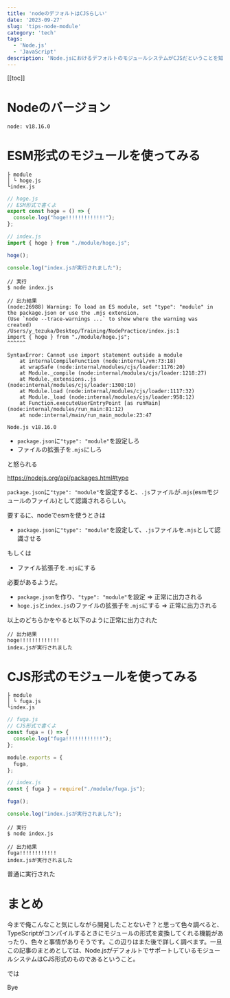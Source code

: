 ```yaml
---
title: 'nodeのデフォルトはCJSらしい'
date: '2023-09-27'
slug: 'tips-node-module'
category: 'tech'
tags:
  - 'Node.js'
  - 'JavaScript'
description: 'Node.jsにおけるデフォルトのモジュールシステムがCJSだということを知ったので、検証も兼ねて軽く遊んでみました。'
---
```


[[toc]]

# Nodeのバージョン

`node: v18.16.0`

# ESM形式のモジュールを使ってみる

```
├ module
│ └ hoge.js
└index.js
```

``` javascript
// hoge.js
// ESM形式で書くよ
export const hoge = () => {
  console.log("hoge!!!!!!!!!!!!!");
};
```

``` javascript
// index.js
import { hoge } from "./module/hoge.js";

hoge();

console.log("index.jsが実行されました");
```

```
// 実行
$ node index.js

// 出力結果
(node:26988) Warning: To load an ES module, set "type": "module" in the package.json or use the .mjs extension.
(Use `node --trace-warnings ...` to show where the warning was created)
/Users/y_tezuka/Desktop/Training/NodePractice/index.js:1
import { hoge } from "./module/hoge.js";
^^^^^^

SyntaxError: Cannot use import statement outside a module
    at internalCompileFunction (node:internal/vm:73:18)
    at wrapSafe (node:internal/modules/cjs/loader:1176:20)
    at Module._compile (node:internal/modules/cjs/loader:1218:27)
    at Module._extensions..js (node:internal/modules/cjs/loader:1308:10)
    at Module.load (node:internal/modules/cjs/loader:1117:32)
    at Module._load (node:internal/modules/cjs/loader:958:12)
    at Function.executeUserEntryPoint [as runMain] (node:internal/modules/run_main:81:12)
    at node:internal/main/run_main_module:23:47

Node.js v18.16.0
```

- `package.json`に`"type": "module"`を設定しろ
- ファイルの拡張子を`.mjs`にしろ

と怒られる

https://nodejs.org/api/packages.html#type

`package.json`に`"type": "module"`を設定すると、`.js`ファイルが`.mjs`(esmモジュールのファイル)として認識されるらしい。

要するに、nodeでesmを使うときは

- `package.json`に`"type": "module"`を設定して、`.js`ファイルを`.mjs`として認識させる

もしくは

- ファイル拡張子を`.mjs`にする

必要があるようだ。

- `package.json`を作り、`"type": "module"`を設定 ⇒ 正常に出力される
- `hoge.js`と`index.js`のファイルの拡張子を`.mjs`にする ⇒ 正常に出力される

以上のどちらかをやると以下のように正常に出力された

```
// 出力結果
hoge!!!!!!!!!!!!!
index.jsが実行されました
```


# CJS形式のモジュールを使ってみる

```
├ module
│ └ fuga.js
└index.js
```

``` javascript
// fuga.js
// CJS形式で書くよ
const fuga = () => {
  console.log("fuga!!!!!!!!!!!!");
};

module.exports = {
  fuga,
};
```

``` javascript
// index.js
const { fuga } = require("./module/fuga.js");

fuga();

console.log("index.jsが実行されました");
```

```
// 実行
$ node index.js

// 出力結果
fuga!!!!!!!!!!!!
index.jsが実行されました
```

普通に実行された


# まとめ

今まで俺こんなこと気にしながら開発したことないぞ？と思って色々調べると、TypeScriptがコンパイルするときにモジュールの形式を変換してくれる機能があったり、色々と事情がありそうです。この辺りはまた後で詳しく調べます。一旦この記事のまとめとしては、Node.jsがデフォルトでサポートしているモジュールシステムはCJS形式のものであるということ。


では


Bye